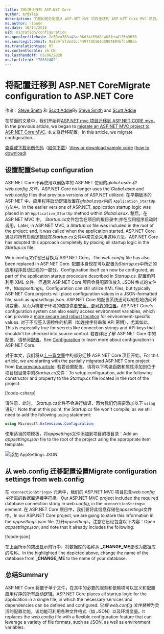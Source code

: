 ```yaml
---
title: 将配置迁移到 ASP.NET Core
author: ardalis
description: 了解如何将配置从 ASP.NET MVC 项目迁移到 ASP.NET Core MVC 项目。
ms.author: riande
ms.date: 10/14/2016
uid: migration/configuration
ms.openlocfilehash: 2c50ea768a42aa38d14c55d8c403fea4176b3650
ms.sourcegitcommit: 9a129f5f3e31cc449742b164d5004894bfca90aa
ms.translationtype: MT
ms.contentlocale: zh-CN
ms.lasthandoff: 03/06/2020
ms.locfileid: "78651882"
---
```

# <a name="migrate-configuration-to-aspnet-core"></a><span data-ttu-id="554aa-103">将配置迁移到 ASP.NET Core</span><span class="sxs-lookup"><span data-stu-id="554aa-103">Migrate configuration to ASP.NET Core</span></span>

<span data-ttu-id="554aa-104">作者：[Steve Smith](https://ardalis.com/) 和 [Scott Addie](https://scottaddie.com)</span><span class="sxs-lookup"><span data-stu-id="554aa-104">By [Steve Smith](https://ardalis.com/) and [Scott Addie](https://scottaddie.com)</span></span>

<span data-ttu-id="554aa-105">在前面的文章中，我们开始将[ASP.NET mvc 项目迁移到 ASP.NET CORE mvc](xref:migration/mvc)。</span><span class="sxs-lookup"><span data-stu-id="554aa-105">In the previous article, we began to [migrate an ASP.NET MVC project to ASP.NET Core MVC](xref:migration/mvc).</span></span> <span data-ttu-id="554aa-106">本文将迁移配置。</span><span class="sxs-lookup"><span data-stu-id="554aa-106">In this article, we migrate configuration.</span></span>

<span data-ttu-id="554aa-107">[查看或下载示例代码](https://github.com/dotnet/AspNetCore.Docs/tree/master/aspnetcore/migration/configuration/samples)（[如何下载](xref:index#how-to-download-a-sample)）</span><span class="sxs-lookup"><span data-stu-id="554aa-107">[View or download sample code](https://github.com/dotnet/AspNetCore.Docs/tree/master/aspnetcore/migration/configuration/samples) ([how to download](xref:index#how-to-download-a-sample))</span></span>

## <a name="setup-configuration"></a><span data-ttu-id="554aa-108">设置配置</span><span class="sxs-lookup"><span data-stu-id="554aa-108">Setup configuration</span></span>

<span data-ttu-id="554aa-109">ASP.NET Core 不再使用以前版本的 ASP.NET 使用的*global.asax* *和 web.config 文件。*</span><span class="sxs-lookup"><span data-stu-id="554aa-109">ASP.NET Core no longer uses the *Global.asax* and *web.config* files that previous versions of ASP.NET utilized.</span></span> <span data-ttu-id="554aa-110">在早期版本的 ASP.NET 中，应用程序启动逻辑放置在*global.asax*内的 `Application_StartUp` 方法中。</span><span class="sxs-lookup"><span data-stu-id="554aa-110">In the earlier versions of ASP.NET, application startup logic was placed in an `Application_StartUp` method within *Global.asax*.</span></span> <span data-ttu-id="554aa-111">稍后，在 ASP.NET MVC 中， *Startup.cs*文件包含在项目的根目录中;并在应用程序启动时调用。</span><span class="sxs-lookup"><span data-stu-id="554aa-111">Later, in ASP.NET MVC, a *Startup.cs* file was included in the root of the project; and, it was called when the application started.</span></span> <span data-ttu-id="554aa-112">ASP.NET Core 通过将所有启动逻辑放在*Startup.cs*文件中来完全采用这种方法。</span><span class="sxs-lookup"><span data-stu-id="554aa-112">ASP.NET Core has adopted this approach completely by placing all startup logic in the *Startup.cs* file.</span></span>

<span data-ttu-id="554aa-113">Web.config*文件也*已替换为 ASP.NET Core。</span><span class="sxs-lookup"><span data-stu-id="554aa-113">The *web.config* file has also been replaced in ASP.NET Core.</span></span> <span data-ttu-id="554aa-114">配置本身现在可以配置为*Startup.cs*中所述的应用程序启动过程的一部分。</span><span class="sxs-lookup"><span data-stu-id="554aa-114">Configuration itself can now be configured, as part of the application startup procedure described in *Startup.cs*.</span></span> <span data-ttu-id="554aa-115">配置仍可利用 XML 文件，但通常 ASP.NET Core 项目会将配置值放入 JSON 格式的文件中，如*appsettings*。</span><span class="sxs-lookup"><span data-stu-id="554aa-115">Configuration can still utilize XML files, but typically ASP.NET Core projects will place configuration values in a JSON-formatted file, such as *appsettings.json*.</span></span> <span data-ttu-id="554aa-116">ASP.NET Core 的配置系统还可以轻松地访问环境变量，从而为特定于环境的值提供[更安全、更可靠的位置](xref:security/app-secrets)。</span><span class="sxs-lookup"><span data-stu-id="554aa-116">ASP.NET Core's configuration system can also easily access environment variables, which can provide a [more secure and robust location](xref:security/app-secrets) for environment-specific values.</span></span> <span data-ttu-id="554aa-117">对于不应签入源控件的机密（如连接字符串和 API 密钥），尤其如此。</span><span class="sxs-lookup"><span data-stu-id="554aa-117">This is especially true for secrets like connection strings and API keys that shouldn't be checked into source control.</span></span> <span data-ttu-id="554aa-118">若要详细了解 ASP.NET Core 中的配置，请参阅[配置](xref:fundamentals/configuration/index)。</span><span class="sxs-lookup"><span data-stu-id="554aa-118">See [Configuration](xref:fundamentals/configuration/index) to learn more about configuration in ASP.NET Core.</span></span>

<span data-ttu-id="554aa-119">对于本文，我们将从[上一篇文章](xref:migration/mvc)中的部分迁移 ASP.NET Core 项目开始。</span><span class="sxs-lookup"><span data-stu-id="554aa-119">For this article, we are starting with the partially migrated ASP.NET Core project from [the previous article](xref:migration/mvc).</span></span> <span data-ttu-id="554aa-120">若要设置配置，请将以下构造函数和属性添加到位于项目根目录中的*Startup.cs*文件：</span><span class="sxs-lookup"><span data-stu-id="554aa-120">To setup configuration, add the following constructor and property to the *Startup.cs* file located in the root of the project:</span></span>

[!code-csharp[](configuration/samples/WebApp1/src/WebApp1/Startup.cs?range=11-16)]

<span data-ttu-id="554aa-121">请注意，此时， *Startup.cs*文件不会进行编译，因为我们仍需要添加以下 `using` 语句：</span><span class="sxs-lookup"><span data-stu-id="554aa-121">Note that at this point, the *Startup.cs* file won't compile, as we still need to add the following `using` statement:</span></span>

```csharp
using Microsoft.Extensions.Configuration;
```

<span data-ttu-id="554aa-122">使用适当的项模板，将*appsettings*文件添加到项目的根目录：</span><span class="sxs-lookup"><span data-stu-id="554aa-122">Add an *appsettings.json* file to the root of the project using the appropriate item template:</span></span>

![添加 AppSettings JSON](configuration/_static/add-appsettings-json.png)

## <a name="migrate-configuration-settings-from-webconfig"></a><span data-ttu-id="554aa-124">从 web.config 迁移配置设置</span><span class="sxs-lookup"><span data-stu-id="554aa-124">Migrate configuration settings from web.config</span></span>

<span data-ttu-id="554aa-125">在 `<connectionStrings>` 元素中，我们的 ASP.NET MVC 项目包含*web.config 中*所需的数据库连接字符串。</span><span class="sxs-lookup"><span data-stu-id="554aa-125">Our ASP.NET MVC project included the required database connection string in *web.config*, in the `<connectionStrings>` element.</span></span> <span data-ttu-id="554aa-126">在 ASP.NET Core 项目中，我们要将此信息存储在*appsettings*文件中。</span><span class="sxs-lookup"><span data-stu-id="554aa-126">In our ASP.NET Core project, we are going to store this information in the *appsettings.json* file.</span></span> <span data-ttu-id="554aa-127">打开*appsettings*，注意它已经包含以下内容：</span><span class="sxs-lookup"><span data-stu-id="554aa-127">Open *appsettings.json*, and note that it already includes the following:</span></span>

[!code-json[](../migration/configuration/samples/WebApp1/src/WebApp1/appsettings.json?highlight=4)]

<span data-ttu-id="554aa-128">在上面所示的突出显示的行中，将数据库的名称从 **_CHANGE_ME**更改为数据库的名称。</span><span class="sxs-lookup"><span data-stu-id="554aa-128">In the highlighted line depicted above, change the name of the database from **_CHANGE_ME** to the name of your database.</span></span>

## <a name="summary"></a><span data-ttu-id="554aa-129">总结</span><span class="sxs-lookup"><span data-stu-id="554aa-129">Summary</span></span>

<span data-ttu-id="554aa-130">ASP.NET Core 将置于单个文件，在其中的必要的服务和依赖项可以定义和配置应用程序的所有启动逻辑。</span><span class="sxs-lookup"><span data-stu-id="554aa-130">ASP.NET Core places all startup logic for the application in a single file, in which the necessary services and dependencies can be defined and configured.</span></span> <span data-ttu-id="554aa-131">它*将 web.config 文件替换*为灵活的配置功能，该功能可利用各种文件格式（如 JSON）以及环境变量。</span><span class="sxs-lookup"><span data-stu-id="554aa-131">It replaces the *web.config* file with a flexible configuration feature that can leverage a variety of file formats, such as JSON, as well as environment variables.</span></span>
